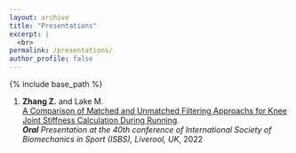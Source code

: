 ```yaml
---
layout: archive
title: "Presentations"
excerpt: |
  <br>
permalink: /presentations/
author_profile: false
---
```


{% include base_path %}

<!--- below will turn page into collection, pulling from _presentations folder --->

<!---
{% for post in site.presentations reversed %}
  {% include archive-single.html %}
{% endfor %}
--->

1. **Zhang Z.** and Lake M. <br>
[A Comparison of Matched and Unmatched Filtering Approachs for Knee Joint Stiffness Calculation During Running](https://commons.nmu.edu/isbs/vol40/iss1/195). <br> ***Oral** Presentation at the 40th conference of International Society of Biomechanics in Sport (ISBS), Liverool, UK*, 2022


